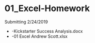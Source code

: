 # 01_Excel-Homework

Submitting 2/24/2019

*  -Kickstarter Success Analysis.docx
*  -01 Excel Andrew Scott.xlsx
